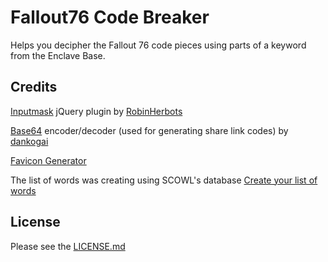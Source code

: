 # Fallout76 Code Breaker
Helps you decipher the Fallout 76 code pieces using parts of a keyword from the Enclave Base.

## Credits
[Inputmask](https://github.com/RobinHerbots/Inputmask) jQuery plugin by [RobinHerbots](https://github.com/RobinHerbots)

[Base64](https://github.com/dankogai/js-base64) encoder/decoder (used for generating share link codes) by [dankogai](https://github.com/dankogai)

[Favicon Generator](https://www.favicon-generator.org/)

The list of words was creating using SCOWL's database
[Create your list of words](http://app.aspell.net/create)

## License
Please see the [LICENSE.md](LICENSE.md)